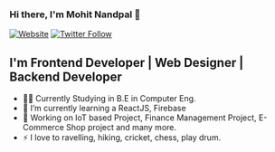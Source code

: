 ### Hi there, I'm Mohit Nandpal 🧑
[![Website](http://img.shields.io/website?label=My%20Portfolio%20&style=for-the-badge&url=https://nandpalmohit.github.io/nmportfolio/&color=12c77f)](https://nandpalmohit.github.io/nmportfolio/)
[![Twitter Follow](https://img.shields.io/twitter/follow/nandpalmohit99?color=1DA1F2&logo=twitter&style=for-the-badge)](https://twitter.com/nandpalmohit99)


## I'm Frontend Developer | Web Designer | Backend Developer‍

- 👨‍🎓 Currently Studying in B.E in Computer Eng.
- 🌱 I’m currently learning a ReactJS, Firebase
- 🥅 Working on IoT based Project, Finance Management Project, E-Commerce Shop project and many more.
- ⚡ I love to ravelling, hiking, cricket, chess, play drum.




